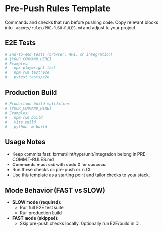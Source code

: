 # Pre-Push Rules Template

Commands and checks that run before pushing code. Copy relevant blocks into `.agents/rules/PRE-PUSH-RULES.md` and adjust to your project.

## E2E Tests
```bash
# End-to-end tests (browser, API, or integration)
# [YOUR_COMMAND_HERE]
# Examples:
#   npx playwright test
#   npm run test:e2e
#   pytest tests/e2e
```

## Production Build
```bash
# Production build validation
# [YOUR_COMMAND_HERE]
# Examples:
#   npm run build
#   vite build
#   python -m build
```

## Usage Notes
- Keep commits fast: format/lint/type/unit/integration belong in PRE-COMMIT-RULES.md.
- Commands must exit with code 0 for success.
- Run these checks on pre-push or in CI.
- Use this template as a starting point and tailor checks to your stack.

## Mode Behavior (FAST vs SLOW)
- **SLOW mode (required):**
  - Run full E2E test suite
  - Run production build
- **FAST mode (skipped):**
  - Skip pre-push checks locally. Optionally run E2E/build in CI.
